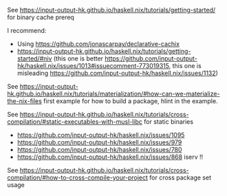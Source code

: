 
See https://input-output-hk.github.io/haskell.nix/tutorials/getting-started/ for binary cache prereq

I recommend:
* Using https://github.com/jonascarpay/declarative-cachix
* https://input-output-hk.github.io/haskell.nix/tutorials/getting-started/#niv (this one is better https://github.com/input-output-hk/haskell.nix/issues/1013#issuecomment-773019315, this one is misleading https://github.com/input-output-hk/haskell.nix/issues/1132)

See https://input-output-hk.github.io/haskell.nix/tutorials/materialization/#how-can-we-materialize-the-nix-files first example for how to build a package, hlint in the example.


See https://input-output-hk.github.io/haskell.nix/tutorials/cross-compilation/#static-executables-with-musl-libc for static binaries
* https://github.com/input-output-hk/haskell.nix/issues/1095
* https://github.com/input-output-hk/haskell.nix/issues/979
* https://github.com/input-output-hk/haskell.nix/issues/780
* https://github.com/input-output-hk/haskell.nix/issues/868 iserv !!

See https://input-output-hk.github.io/haskell.nix/tutorials/cross-compilation/#how-to-cross-compile-your-project for cross package set usage

